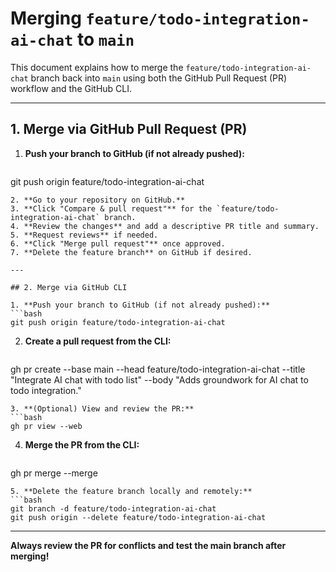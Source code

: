 # Merging `feature/todo-integration-ai-chat` to `main`

This document explains how to merge the `feature/todo-integration-ai-chat` branch back into `main` using both the GitHub Pull Request (PR) workflow and the GitHub CLI.

---

## 1. Merge via GitHub Pull Request (PR)

1. **Push your branch to GitHub (if not already pushed):**
   ```bash
git push origin feature/todo-integration-ai-chat
   ```
2. **Go to your repository on GitHub.**
3. **Click "Compare & pull request"** for the `feature/todo-integration-ai-chat` branch.
4. **Review the changes** and add a descriptive PR title and summary.
5. **Request reviews** if needed.
6. **Click "Merge pull request"** once approved.
7. **Delete the feature branch** on GitHub if desired.

---

## 2. Merge via GitHub CLI

1. **Push your branch to GitHub (if not already pushed):**
   ```bash
git push origin feature/todo-integration-ai-chat
   ```
2. **Create a pull request from the CLI:**
   ```bash
gh pr create --base main --head feature/todo-integration-ai-chat --title "Integrate AI chat with todo list" --body "Adds groundwork for AI chat to todo integration."
   ```
3. **(Optional) View and review the PR:**
   ```bash
gh pr view --web
   ```
4. **Merge the PR from the CLI:**
   ```bash
gh pr merge --merge
   ```
5. **Delete the feature branch locally and remotely:**
   ```bash
git branch -d feature/todo-integration-ai-chat
git push origin --delete feature/todo-integration-ai-chat
   ```

---

**Always review the PR for conflicts and test the main branch after merging!** 